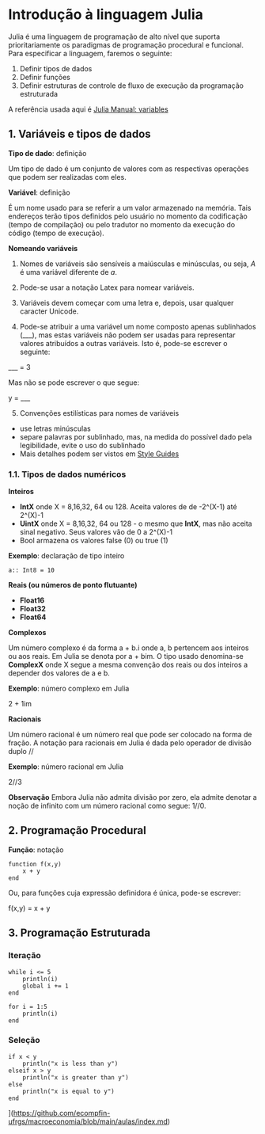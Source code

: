 # Introdução à linguagem Julia
Julia é uma linguagem de programação de alto nível que suporta prioritariamente os paradigmas de programação procedural e funcional.  Para especificar a linguagem, faremos o seguinte:

1. Definir tipos de dados
2. Definir funções
3. Definir estruturas de controle de fluxo de execução da programação estruturada

A referência usada aqui é [Julia Manual: variables](https://docs.julialang.org/en/v1/manual/variables/)
 
## 1. Variáveis e tipos de dados

**Tipo de dado**: definição

Um tipo de dado é um conjunto de valores com as respectivas operações que podem ser realizadas com eles. 



**Variável**: definição

É um nome usado para se referir a um valor armazenado na memória.  Tais endereços terão tipos definidos pelo usuário no momento da codificação (tempo de compilação) ou pelo tradutor no momento da execução do código (tempo de execução).

**Nomeando variáveis**

1. Nomes de variáveis são sensíveis a maiúsculas e minúsculas, ou seja, *A* é uma variável diferente de *a*.

2. Pode-se usar a notação Latex para nomear variáveis.

3. Variáveis devem começar com uma letra e, depois, usar qualquer caracter Unicode.

4. Pode-se atribuir a uma variável um nome composto apenas sublinhados (___), mas estas variáveis não podem ser usadas para  representar valores atribuídos a outras variáveis.  Isto é, pode-se escrever o seguinte:

___ = 3

Mas não se pode escrever o que segue:

y = ___

5. Convenções estilísticas para nomes de variáveis

- use letras minúsculas
- separe palavras por sublinhado, mas, na medida do possível dado pela legibilidade, evite o uso do sublinhado
- Mais detalhes podem ser vistos em [Style Guides](https://docs.julialang.org/en/v1/manual/style-guide/#Style-Guide)

### 1.1. Tipos de dados numéricos

**Inteiros**

- **IntX** onde X = 8,16,32, 64 ou 128.  Aceita valores de de -2^(X-1) até 2^(X)-1
- **UintX** onde X = 8,16,32, 64 ou 128 - o mesmo que **IntX**, mas não aceita sinal negativo.  Seus valores vão de 0 a 2^(X)-1
- Bool armazena os valores false (0) ou true (1)

**Exemplo**: declaração de tipo inteiro 

```
a:: Int8 = 10
```


**Reais (ou números de ponto flutuante)**

- **Float16**
- **Float32**
- **Float64**

**Complexos**

Um número complexo é da forma a + b.i onde a, b pertencem aos inteiros ou aos reais.  Em Julia se denota por a + bim. O tipo usado denomina-se **ComplexX** onde X segue a mesma convenção dos reais ou dos inteiros a depender dos valores de a e b.

**Exemplo**: número complexo em  Julia

2 + 1im


**Racionais**

Um número racional é um número real que pode ser colocado na forma de fração.  A notação para racionais em Julia é dada pelo operador de divisão duplo //

**Exemplo**: número racional em Julia

2//3

**Observação**
Embora Julia não admita divisão por zero, ela admite denotar a noção de infinito com um número racional como segue: 1//0.



## 2. Programação Procedural

**Função**: notação

```
function f(x,y)
	x + y
end
```

Ou, para funçôes cuja expressão definidora é única, pode-se escrever:

f(x,y) = x + y 


## 3. Programação Estruturada


### Iteração

```
while i <= 5
    println(i)
    global i += 1
end
```

```
for i = 1:5
    println(i)
end
```

### Seleção

```
if x < y
    println("x is less than y")
elseif x > y
    println("x is greater than y")
else
    println("x is equal to y")
end
```

](https://github.com/ecompfin-ufrgs/macroeconomia/blob/main/aulas/index.md)
